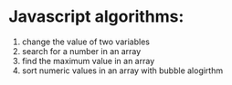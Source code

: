 # Javascript algorithms:
1. change the value of two variables  
2. search for a number in an array  
3. find the maximum value in an array  
4. sort  numeric values in an array with bubble alogirthm   
